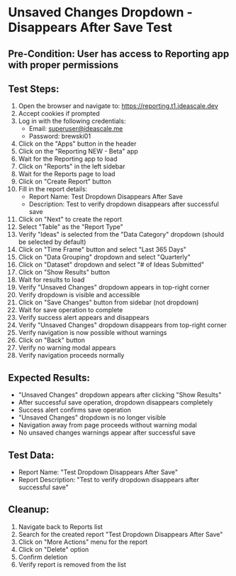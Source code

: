 # Unsaved Changes Dropdown - Disappears After Save Test

## Pre-Condition: User has access to Reporting app with proper permissions

## Test Steps:
1. Open the browser and navigate to: https://reporting.t1.ideascale.dev
2. Accept cookies if prompted
3. Log in with the following credentials:
   - Email: superuser@ideascale.me
   - Password: brewski01
4. Click on the "Apps" button in the header
5. Click on the "Reporting NEW - Beta" app
6. Wait for the Reporting app to load
7. Click on "Reports" in the left sidebar
8. Wait for the Reports page to load
9. Click on "Create Report" button
10. Fill in the report details:
    - Report Name: Test Dropdown Disappears After Save
    - Description: Test to verify dropdown disappears after successful save
11. Click on "Next" to create the report
12. Select "Table" as the "Report Type"
13. Verify "Ideas" is selected from the "Data Category" dropdown (should be selected by default)
14. Click on "Time Frame" button and select "Last 365 Days"
15. Click on "Data Grouping" dropdown and select "Quarterly"
16. Click on "Dataset" dropdown and select "# of Ideas Submitted"
17. Click on "Show Results" button
18. Wait for results to load
19. Verify "Unsaved Changes" dropdown appears in top-right corner
20. Verify dropdown is visible and accessible
21. Click on "Save Changes" button from sidebar (not dropdown)
22. Wait for save operation to complete
23. Verify success alert appears and disappears
24. Verify "Unsaved Changes" dropdown disappears from top-right corner
25. Verify navigation is now possible without warnings
26. Click on "Back" button
27. Verify no warning modal appears
28. Verify navigation proceeds normally

## Expected Results:
- "Unsaved Changes" dropdown appears after clicking "Show Results"
- After successful save operation, dropdown disappears completely
- Success alert confirms save operation
- "Unsaved Changes" dropdown is no longer visible
- Navigation away from page proceeds without warning modal
- No unsaved changes warnings appear after successful save

## Test Data:
- Report Name: "Test Dropdown Disappears After Save"
- Report Description: "Test to verify dropdown disappears after successful save"

## Cleanup:
1. Navigate back to Reports list
2. Search for the created report "Test Dropdown Disappears After Save"
3. Click on "More Actions" menu for the report
4. Click on "Delete" option
5. Confirm deletion
6. Verify report is removed from the list